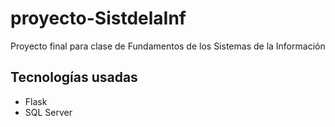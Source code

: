 # proyecto-SistdelaInf
Proyecto final para clase de Fundamentos de los Sistemas de la Información

## Tecnologías usadas

* Flask
* SQL Server

